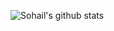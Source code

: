 ![Sohail's github stats](https://github-readme-stats.vercel.app/api?username=talk2sohail&count_private=true&show_icons=true&theme=dark)
